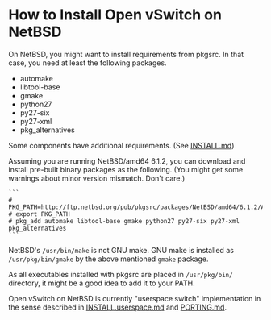 How to Install Open vSwitch on NetBSD
=====================================

On NetBSD, you might want to install requirements from pkgsrc.
In that case, you need at least the following packages.

  * automake
  * libtool-base
  * gmake
  * python27
  * py27-six
  * py27-xml
  * pkg_alternatives

Some components have additional requirements. (See [INSTALL.md])

Assuming you are running NetBSD/amd64 6.1.2, you can download and
install pre-built binary packages as the following.
(You might get some warnings about minor version mismatch.  Don't care.)

    ```
    # PKG_PATH=http://ftp.netbsd.org/pub/pkgsrc/packages/NetBSD/amd64/6.1.2/All/
    # export PKG_PATH
    # pkg_add automake libtool-base gmake python27 py27-six py27-xml pkg_alternatives
    ```

NetBSD's `/usr/bin/make` is not GNU make.  GNU make is installed as
`/usr/pkg/bin/gmake` by the above mentioned `gmake` package.

As all executables installed with pkgsrc are placed in `/usr/pkg/bin/`
directory, it might be a good idea to add it to your PATH.

Open vSwitch on NetBSD is currently "userspace switch" implementation
in the sense described in [INSTALL.userspace.md] and [PORTING.md].

[INSTALL.md]:INSTALL.md
[INSTALL.userspace.md]:INSTALL.userspace.md
[PORTING.md]:PORTING.md
